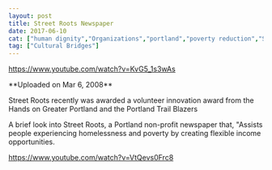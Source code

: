 ```yaml
---
layout: post
title: Street Roots Newspaper
date: 2017-06-10
cat: ["human dignity","Organizations","portland","poverty reduction","Shelter","Social Enterprise","street roots"]
tag: ["Cultural Bridges"]
---
```


https://www.youtube.com/watch?v=KvG5_1s3wAs
<div id="watch-uploader-info">**Uploaded on Mar 6, 2008**</div>
<div id="watch-description-text" class="">

Street Roots recently was awarded a volunteer innovation award from the Hands on Greater Portland and the Portland Trail Blazers

</div>
A brief look into Street Roots, a Portland non-profit newspaper that, "Assists people experiencing homelessness and poverty by creating flexible income opportunities.

https://www.youtube.com/watch?v=VtQevs0Frc8